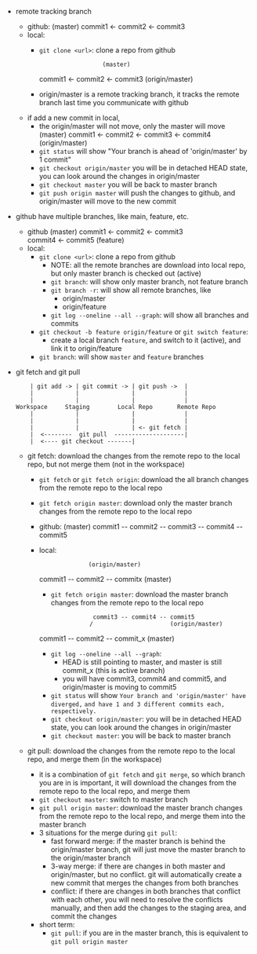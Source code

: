 * remote tracking branch
  - github:
                           (master)
      commit1 <- commit2 <- commit3
  - local:
    - `git clone <url>`: clone a repo from github

                            (master)
      commit1 <- commit2 <- commit3
                          (origin/master)
    - origin/master is a remote tracking branch, it tracks the remote branch last time you communicate with github
  - if add a new commit in local,
    - the origin/master will not move, only the master will move
                                      (master)
      commit1 <- commit2 <- commit3 <- commit4
                        (origin/master)
    - `git status` will show "Your branch is ahead of 'origin/master' by 1 commit"
    - `git checkout origin/master` you will be in detached HEAD state, you can look around the changes in origin/master
    - `git checkout master` you will be back to master branch
    - `git push origin master` will push the changes to github, and origin/master will move to the new commit
* github have multiple branches, like main, feature, etc.
  - github
                          (master)
    commit1 <- commit2 <- commit3
                  \
                  commit4 <- commit5
                              (feature)
  - local:
    - `git clone <url>`: clone a repo from github
      - NOTE: all the remote branches are download into local repo, but only master branch is checked out (active)
      - `git branch`: will show only master branch, not feature branch
      - `git branch -r`: will show all remote branches, like
        - origin/master
        - origin/feature
      - `git log --oneline --all --graph`: will show all branches and commits
    - `git checkout -b feature origin/feature` or `git switch feature`:
      - create a local branch `feature`, and switch to it (active), and link it to origin/feature
    - `git branch`: will show `master` and `feature` branches

* git fetch and git pull

          | git add -> | git commit -> | git push ->  |
          |            |               |              |
          |            |               |              |
      Workspace     Staging        Local Repo       Remote Repo
          |            |               |              |
          |            |               |              |
          |            |               | <- git fetch |
          |  <--------  git pull  --------------------|
          |  <---- git checkout -------|

  - git fetch: download the changes from the remote repo to the local repo, but not merge them (not in the workspace)
    - `git fetch` or `git fetch origin`: download the all branch changes from the remote repo to the local repo
    - `git fetch origin master`: download only the master branch changes from the remote repo to the local repo

    - github:
                                                  (master)
      commit1 -- commit2 -- commit3 -- commit4 -- commit5
    - local:

                        (origin/master)
      commit1 -- commit2 -- commitx
                           (master)

      - `git fetch origin master`: download the master branch changes from the remote repo to the local repo

                        commit3 -- commit4 -- commit5
                       /                      (origin/master)
      commit1 -- commit2 -- commit_x
                           (master)
      - `git log --oneline --all --graph`:
        - HEAD is still pointing to master, and master is still commit_x (this is active branch)
        - you will have commit3, commit4 and commit5, and origin/master is moving to commit5
      - `git status` will show
          `Your branch and 'origin/master' have diverged,`
          `and have 1 and 3 different commits each, respectively.`
      - `git checkout origin/master`: you will be in detached HEAD state, you can look around the changes in origin/master
      - `git checkout master`: you will be back to master branch

  - git pull: download the changes from the remote repo to the local repo, and merge them (in the workspace)
    - it is a combination of `git fetch` and `git merge`, so which branch you are in is important, it will download the changes from the remote repo to the local repo, and merge them
    - `git checkout master`: switch to master branch
    - `git pull origin master`: download the master branch changes from the remote repo to the local repo, and merge them into the master branch
    - 3 situations for the merge during `git pull`:
      - fast forward merge: if the master branch is behind the origin/master branch, git will just move the master branch to the origin/master branch
      - 3-way merge: if there are changes in both master and origin/master, but no conflict. git will automatically create a new commit that merges the changes from both branches
      - conflict: if there are changes in both branches that conflict with each other, you will need to resolve the conflicts manually, and then add the changes to the staging area, and commit the changes
    - short term:
      - `git pull`: if you are in the master branch, this is equivalent to `git pull origin master`